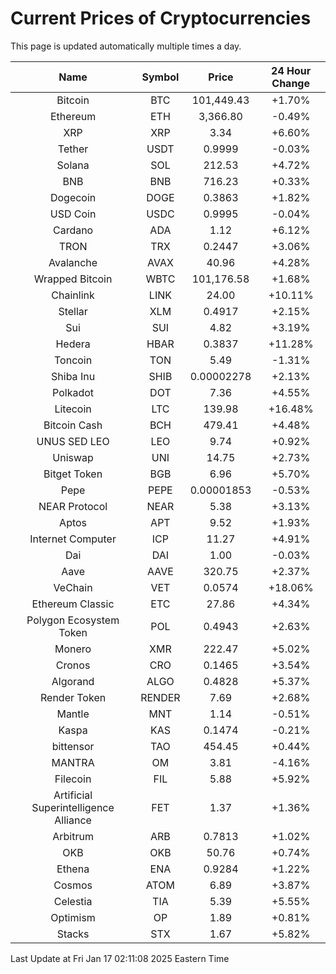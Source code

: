 # Current Prices of Cryptocurrencies
This page is updated automatically multiple times a day.

| Name | Symbol | Price | 24 Hour Change |
| :---: |:---:| :---: | :---: |
| Bitcoin | BTC | 101,449.43 | +1.70% |
| Ethereum | ETH | 3,366.80 | -0.49% |
| XRP | XRP | 3.34 | +6.60% |
| Tether | USDT | 0.9999 | -0.03% |
| Solana | SOL | 212.53 | +4.72% |
| BNB | BNB | 716.23 | +0.33% |
| Dogecoin | DOGE | 0.3863 | +1.82% |
| USD Coin | USDC | 0.9995 | -0.04% |
| Cardano | ADA | 1.12 | +6.12% |
| TRON | TRX | 0.2447 | +3.06% |
| Avalanche | AVAX | 40.96 | +4.28% |
| Wrapped Bitcoin | WBTC | 101,176.58 | +1.68% |
| Chainlink | LINK | 24.00 | +10.11% |
| Stellar | XLM | 0.4917 | +2.15% |
| Sui | SUI | 4.82 | +3.19% |
| Hedera | HBAR | 0.3837 | +11.28% |
| Toncoin | TON | 5.49 | -1.31% |
| Shiba Inu | SHIB | 0.00002278 | +2.13% |
| Polkadot | DOT | 7.36 | +4.55% |
| Litecoin | LTC | 139.98 | +16.48% |
| Bitcoin Cash | BCH | 479.41 | +4.48% |
| UNUS SED LEO | LEO | 9.74 | +0.92% |
| Uniswap | UNI | 14.75 | +2.73% |
| Bitget Token | BGB | 6.96 | +5.70% |
| Pepe | PEPE | 0.00001853 | -0.53% |
| NEAR Protocol | NEAR | 5.38 | +3.13% |
| Aptos | APT | 9.52 | +1.93% |
| Internet Computer | ICP | 11.27 | +4.91% |
| Dai | DAI | 1.00 | -0.03% |
| Aave | AAVE | 320.75 | +2.37% |
| VeChain | VET | 0.0574 | +18.06% |
| Ethereum Classic | ETC | 27.86 | +4.34% |
| Polygon Ecosystem Token | POL | 0.4943 | +2.63% |
| Monero | XMR | 222.47 | +5.02% |
| Cronos | CRO | 0.1465 | +3.54% |
| Algorand | ALGO | 0.4828 | +5.37% |
| Render Token | RENDER | 7.69 | +2.68% |
| Mantle | MNT | 1.14 | -0.51% |
| Kaspa | KAS | 0.1474 | -0.21% |
| bittensor | TAO | 454.45 | +0.44% |
| MANTRA | OM | 3.81 | -4.16% |
| Filecoin | FIL | 5.88 | +5.92% |
| Artificial Superintelligence Alliance | FET | 1.37 | +1.36% |
| Arbitrum | ARB | 0.7813 | +1.02% |
| OKB | OKB | 50.76 | +0.74% |
| Ethena | ENA | 0.9284 | +1.22% |
| Cosmos | ATOM | 6.89 | +3.87% |
| Celestia | TIA | 5.39 | +5.55% |
| Optimism | OP | 1.89 | +0.81% |
| Stacks | STX | 1.67 | +5.82% |

Last Update at Fri Jan 17 02:11:08 2025 Eastern Time